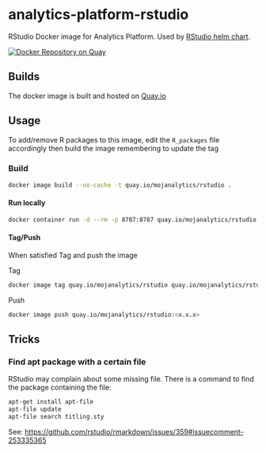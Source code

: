 # analytics-platform-rstudio

RStudio Docker image for Analytics Platform. Used by [RStudio helm chart](https://github.com/ministryofjustice/analytics-platform-helm-charts/tree/master/charts/rstudio).

[![Docker Repository on Quay](https://quay.io/repository/mojanalytics/rstudio/status "Docker Repository on Quay")](https://quay.io/repository/mojanalytics/rstudio)

## Builds

The docker image is built and hosted on [Quay.io](https://quay.io/repository/mojanalytics/rstudio)

## Usage

To add/remove R packages to this image, edit the `R_packages` file accordingly then build the image remembering to
update the tag

### Build

```bash
docker image build --no-cache -t quay.io/mojanalytics/rstudio .
```

#### Run locally

```bash
docker container run -d --rm -p 8787:8787 quay.io/mojanalytics/rstudio
```

#### Tag/Push

When satisfied Tag and push the image

Tag

```bash
docker image tag quay.io/mojanalytics/rstudio quay.io/mojanalytics/rstudio:<x.x.x>
```

Push

```bash
docker image push quay.io/mojanalytics/rstudio:<x.x.x>
```

## Tricks

### Find apt package with a certain file

RStudio may complain about some missing file. There is a command to find
the package containing the file:

```bash
apt-get install apt-file
apt-file update
apt-file search titling.sty
```

See: <https://github.com/rstudio/rmarkdown/issues/359#issuecomment-253335365>
